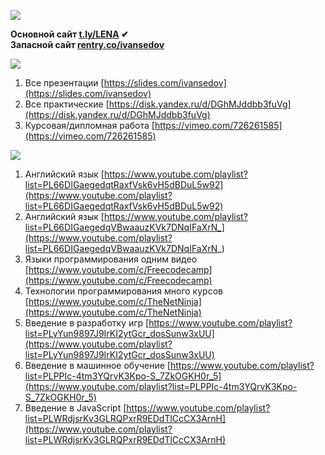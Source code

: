 ![](https://i.ibb.co/QYwtHLF/sedov.png)

<b>Основной сайт [t.ly/LENA](https://e1m7.github.io/work/) ✔</b><br>
<b>Запасной сайт [rentry.co/ivansedov](https://rentry.co/ivansedov)</b><br>

![](https://i.ibb.co/zQ1b8LC/links.png)

1. Все презентации [https://slides.com/ivansedov](https://slides.com/ivansedov)
2. Все практические [https://disk.yandex.ru/d/DGhMJddbb3fuVg](https://disk.yandex.ru/d/DGhMJddbb3fuVg)
3. Курсовая/дипломная работа [https://vimeo.com/726261585](https://vimeo.com/726261585)

![](https://i.ibb.co/fvw4Mfb/lessons.png)

1. Английский язык [https://www.youtube.com/playlist?list=PL66DIGaegedqtRaxfVsk6vH5dBDuL5w92](https://www.youtube.com/playlist?list=PL66DIGaegedqtRaxfVsk6vH5dBDuL5w92)
2. Английский язык [https://www.youtube.com/playlist?list=PL66DIGaegedqVBwaauzKVk7DNqIFaXrN_](https://www.youtube.com/playlist?list=PL66DIGaegedqVBwaauzKVk7DNqIFaXrN_)
3. Языки программирования одним видео [https://www.youtube.com/c/Freecodecamp](https://www.youtube.com/c/Freecodecamp)
4. Технологии программирования много курсов [https://www.youtube.com/c/TheNetNinja](https://www.youtube.com/c/TheNetNinja)
5. Введение в разработку игр [https://www.youtube.com/playlist?list=PLyYun9897J9IrKI2ytGcr_dosSunw3xUU](https://www.youtube.com/playlist?list=PLyYun9897J9IrKI2ytGcr_dosSunw3xUU)
6. Введение в машинное обучение [https://www.youtube.com/playlist?list=PLPPIc-4tm3YQrvK3Kpo-S_7ZkOGKH0r_5](https://www.youtube.com/playlist?list=PLPPIc-4tm3YQrvK3Kpo-S_7ZkOGKH0r_5)
7. Введение в JavaScript [https://www.youtube.com/playlist?list=PLWRdjsrKv3GLRQPxrR9EDdTlCcCX3ArnH](https://www.youtube.com/playlist?list=PLWRdjsrKv3GLRQPxrR9EDdTlCcCX3ArnH)
